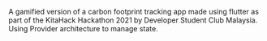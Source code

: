
A gamified version of a carbon footprint tracking app made using flutter as part of the KitaHack Hackathon 2021 by Developer Student Club Malaysia. Using Provider architecture to manage state.

